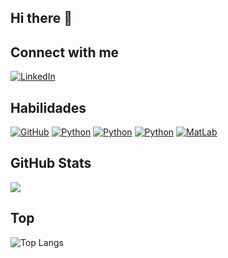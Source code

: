 ## Hi there 👋


## Connect with me

[![LinkedIn](https://img.shields.io/badge/-LinkedIn-000?style=for-the-badge&logo=linkedin&logoColor=0E76A8&color:FFF)](https://www.linkedin.com/in/igor-jasmim-da-n%C3%B3brega-7b49933a/)

## Habilidades
[![GitHub](https://img.shields.io/badge/-GitHub-000?style=for-the-badge&logo=github&logoColor=0000&color:FFF)](https://github.com/)
[![Python](https://img.shields.io/badge/-Python-000?style=for-the-badge&logo=python&logoColor=0000&color:FFF)](https://www.python.org/)
[![Python](https://img.shields.io/badge/-Python-000?style=for-the-badge&logo=c/c++&logoColor=0000&color:FFF)](https://www.python.org/)
[![Python](https://img.shields.io/badge/-Python-000?style=for-the-badge&logo=cpp&logoColor=0000&color:FFF)](https://www.python.org/)
[![MatLab](https://img.shields.io/badge/-MatLab-000?style=for-the-badge&logo=matlab&logoColor=0000&color:FFF)](https://www.mathworks.com/products/matlab.html)

## GitHub Stats

<picture>
  <source
    srcset="https://github-readme-stats.vercel.app/api?username=igorjasmim&show_icons=true&theme=dark"
    media="(prefers-color-scheme: dark)"
  />
  <source
    srcset="https://github-readme-stats.vercel.app/api?username=igorjasmim&show_icons=true"
    media="(prefers-color-scheme: light), (prefers-color-scheme: no-preference)"
  />
  <img src="https://github-readme-stats.vercel.app/api?username=igorjasmim&show_icons=true" />
</picture>

## Top
![Top Langs](https://github-readme-stats.vercel.app/api/top-langs/?username=igorjasmim&size_weight=0.5&count_weight=0.5)
